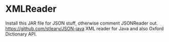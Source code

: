 # XMLReader
Install this JAR file for JSON stuff, otherwise comment JSONReader out. https://github.com/stleary/JSON-java
XML reader for Java and also Oxford Dictionary API.
